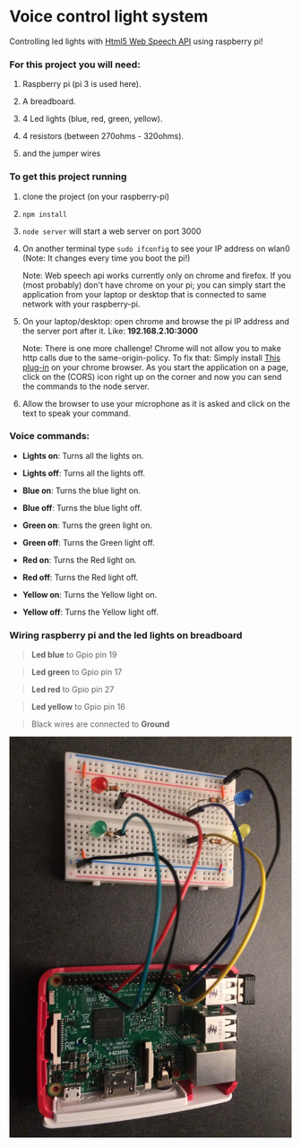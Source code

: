# Voice control light system

Controlling led lights with [Html5 Web Speech API](https://developer.mozilla.org/en-US/docs/Web/API/Web_Speech_API) using raspberry pi!

### For this project you will need:

1. Raspberry pi (pi 3 is used here).

2. A breadboard.

3. 4 Led lights (blue, red, green, yellow).

4. 4 resistors (between 270ohms - 320ohms).

5. and the jumper wires

### To get this project running

1. clone the project (on your raspberry-pi)

2. `npm install`

3. `node server` will start a web server on port 3000

4. On another terminal type `sudo ifconfig` to see your IP address on wlan0 (Note: It changes every time you boot the pi!)

    Note: Web speech api works currently only on chrome and firefox. If you (most probably) don't have chrome on your pi; you can
    simply start the application from your laptop or desktop that is connected to same network with your raspberry-pi.

5. On your laptop/desktop: open chrome and browse the pi IP address and the server port after it. Like: **192.168.2.10:3000**

    Note: There is one more challenge! Chrome will not allow you to make http calls due to the same-origin-policy. To fix that:
    Simply install [This plug-in](https://chrome.google.com/webstore/detail/allow-control-allow-origi/nlfbmbojpeacfghkpbjhddihlkkiljbi?hl=en)
    on your chrome browser. As you start the application on a page, click on the (CORS) icon right up on the corner and now you can send
    the commands to the node server.

6. Allow the browser to use your microphone as it is asked and click on the text to speak your command.


### Voice commands:

- **Lights on**: Turns all the lights on.

- **Lights off**: Turns all the lights off.

- **Blue on**: Turns the blue light on.

- **Blue off**: Turns the blue light off.

- **Green on**: Turns the green light on.

- **Green off**: Turns the Green light off.

- **Red on**: Turns the Red light on.

- **Red off**: Turns the Red light off.

- **Yellow on**: Turns the Yellow light on.

- **Yellow off**: Turns the Yellow light off.

### Wiring raspberry pi and the led lights on breadboard

> **Led blue** to Gpio pin 19

> **Led green** to Gpio pin 17

> **Led red** to Gpio pin 27

> **Led yellow** to Gpio pin 16

> Black wires are connected to **Ground**

!['Wiring pi'](screenshots/wiring.jpg)